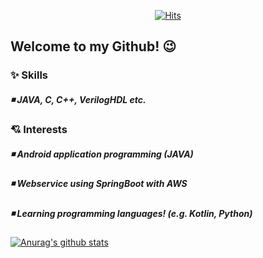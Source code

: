 <div align=center>
	
[![Hits](https://hits.seeyoufarm.com/api/count/incr/badge.svg?url=https%3A%2F%2Fgithub.com%2Fzzsza)](https://hits.seeyoufarm.com) 
	
</div>

## Welcome to my Github! 😉
### ✨ Skills
##### ◾ JAVA, C, C++, VerilogHDL etc.
### 💘 Interests
##### ◾ Android application programming (JAVA)
##### ◾ Webservice using SpringBoot with AWS
##### ◾ Learning programming languages! (e.g. Kotlin, Python)
[![Anurag's github stats](https://github-readme-stats.vercel.app/api?username=YunHye-Choi)](https://github.com/anuraghazra/github-readme-stats)
